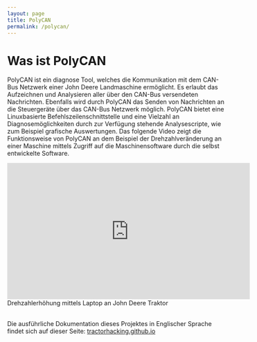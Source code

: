 ```yaml
---
layout: page
title: PolyCAN
permalink: /polycan/
---
```

# Was ist PolyCAN
PolyCAN ist ein diagnose Tool, welches die Kommunikation mit dem CAN-Bus Netzwerk einer John Deere Landmaschine ermöglicht. Es erlaubt das Aufzeichnen und Analysieren aller über den CAN-Bus versendeten Nachrichten. Ebenfalls wird durch PolyCAN das Senden von Nachrichten an die Steuergeräte über das CAN-Bus Netzwerk möglich. PolyCAN bietet eine Linuxbasierte Befehlszeilenschnittstelle und eine Vielzahl an Diagnosemöglichkeiten durch zur Verfügung stehende Analysescripte, wie zum Beispiel grafische Auswertungen.
Das folgende Video zeigt die Funktionsweise von PolyCAN an dem Beispiel der Drehzahlveränderung an einer Maschine mittels Zugriff auf die Maschinensoftware durch die selbst entwickelte Software. 

<iframe width="560" height="315" src="https://www.youtube.com/embed/oqHf6C9QBmY" frameborder="0" allow="accelerometer; autoplay; encrypted-media; gyroscope; picture-in-picture" allowfullscreen></iframe>
<div style="text-align:left;">Drehzahlerhöhung mittels Laptop an John Deere Traktor</div>


<br>

Die ausführliche Dokumentation dieses Projektes in Englischer Sprache findet sich auf dieser Seite: [tractorhacking.github.io](https://tractorhacking.github.io/)
